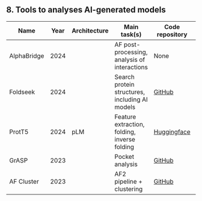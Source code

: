 ## 8. Tools to analyses AI-generated models

| **Name**     | **Year** | **Architecture** | **Main task(s)**                             | **Code repository**                                           | **Webserver**                                                                 | **Reference**                                                                 |
|--------------|:--------:|------------------|----------------------------------------------|--------------------------------------------------------------|--------------------------------------------------------------------------------|-------------------------------------------------------------------------------|
| AlphaBridge  | 2024     |                  | AF post-processing, analysis of interactions | None                                                         | [AlphaBridge](https://alpha-bridge.eu/)                                        | [10.1101/2024.10.23.619601v1](https://doi.org/10.1101/2024.10.23.619601v1)   |
| Foldseek  | 2024     |                  | Search protein structures, including AI models | [GitHub](https://github.com/steineggerlab/foldseek)                                                        | [Foldseek](https://search.foldseek.com/search)                                        | [10.1038/s41587-023-01773-0](https://doi.org/10.1038/s41587-023-01773-0)   |
| ProtT5       | 2024     | pLM              | Feature extraction, folding, inverse folding | [Huggingface](https://huggingface.co/Rostlab/ProstT5)        | None                                                                           | [10.1093/nargab/lqae150](https://doi.org/10.1093/nargab/lqae150)   |
| GrASP        | 2023     |                  | Pocket analysis                              | [GitHub](https://github.com/tiwarylab/GrASP)                 | [Colab Notebook](https://colab.research.google.com/github/tiwarylab/GrASP/blob/main/GrASP.ipynb) | [10.1021/acs.jcim.3c01698](https://doi.org/10.1021/acs.jcim.3c01698)         |
| AF Cluster   | 2023     |                  | AF2 pipeline + clustering                    | [GitHub](https://github.com/HWaymentSteele/AF_Cluster)       | [Colab Notebook](https://colab.research.google.com/github/HWaymentSteele/AF_Cluster/blob/main/AFcluster.ipynb) | [s41586-023-06832-9](https://doi.org/10.1038/s41586-023-06832-9)              |
